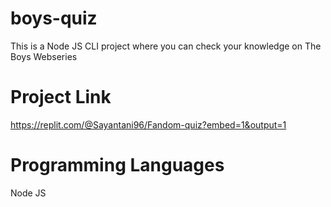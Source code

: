 # boys-quiz

This is a Node JS CLI project where you can check your knowledge on The Boys Webseries

# Project Link

https://replit.com/@Sayantani96/Fandom-quiz?embed=1&output=1

# Programming Languages
Node JS
